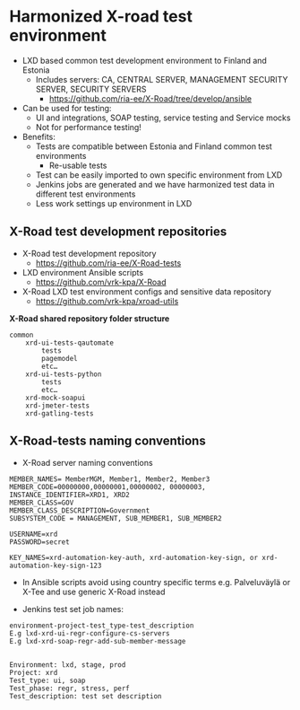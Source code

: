 Harmonized X-road test environment
===================

- LXD based common test development environment to Finland and Estonia
	- Includes servers: CA, CENTRAL SERVER, MANAGEMENT SECURITY SERVER, SECURITY SERVERS
	    - https://github.com/ria-ee/X-Road/tree/develop/ansible
- Can be used for testing:
	- UI and integrations, SOAP testing, service testing and Service mocks
	- Not for performance testing!
- Benefits:
	- Tests are compatible between Estonia and Finland common test environments
		- Re-usable tests
	- Test can be easily imported to own specific environment from LXD
	- Jenkins jobs are generated and we have harmonized test data in different test environments
	- Less work settings up environment in LXD

X-Road test development repositories
-------------
- X-Road test development repository
	- https://github.com/ria-ee/X-Road-tests
- LXD environment Ansible scripts
	- https://github.com/vrk-kpa/X-Road
- X-Road LXD test environment configs and sensitive data repository
	- https://github.com/vrk-kpa/xroad-utils

**X-Road shared repository folder structure**

```
common
	xrd-ui-tests-qautomate
		tests
		pagemodel
		etc…
	xrd-ui-tests-python
		tests
		etc…
	xrd-mock-soapui
	xrd-jmeter-tests
	xrd-gatling-tests
```

X-Road-tests naming conventions
-------------
- X-Road server naming conventions
```
MEMBER_NAMES= MemberMGM, Member1, Member2, Member3
MEMBER_CODE=00000000,00000001,00000002, 00000003,
INSTANCE_IDENTIFIER=XRD1, XRD2
MEMBER_CLASS=GOV
MEMBER_CLASS_DESCRIPTION=Government
SUBSYSTEM_CODE = MANAGEMENT, SUB_MEMBER1, SUB_MEMBER2

USERNAME=xrd
PASSWORD=secret

KEY_NAMES=xrd-automation-key-auth, xrd-automation-key-sign, or xrd-automation-key-sign-123
```
- In Ansible scripts avoid using country specific terms e.g. Palveluväylä or X-Tee and use generic X-Road instead

- Jenkins test set job names:
```
environment-project-test_type-test_description
E.g lxd-xrd-ui-regr-configure-cs-servers
E.g lxd-xrd-soap-regr-add-sub-member-message


Environment: lxd, stage, prod
Project: xrd
Test_type: ui, soap
Test_phase: regr, stress, perf
Test_description: test set description
```
